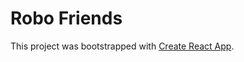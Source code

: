 # Robo Friends 

This project was bootstrapped with [Create React App](https://github.com/facebook/create-react-app).

